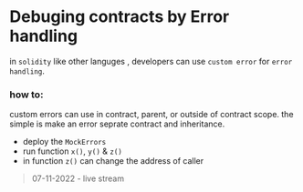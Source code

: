 # Debuging contracts by Error handling

in `solidity` like other languges , developers can use `custom error` for `error handling`.

### how to:
custom errors can use in contract, parent, or outside of contract scope. the simple is make an error seprate contract and inheritance.

- deploy the `MockErrors`
- run function `x()`, `y()` & `z()`
- in function `z()` can change the address of caller 

> 07-11-2022 - live stream
